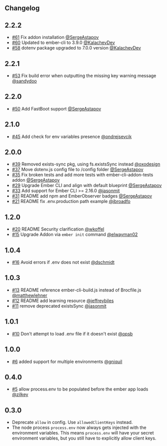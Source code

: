 Changelog
-------------

## 2.2.2

* [#61](https://github.com/fivetanley/ember-cli-dotenv/pull/61) Fix addon installation [@SergeAstapov](https://github.com/SergeAstapov)
* [#60](https://github.com/fivetanley/ember-cli-dotenv/pull/60) Updated to ember-cli to 3.9.0 [@KalachevDev](https://github.com/KalachevDev)
* [#58](https://github.com/fivetanley/ember-cli-dotenv/pull/58) dotenv package upgraded to 7.0.0 version [@KalachevDev](https://github.com/KalachevDev)


## 2.2.1

* [#53](https://github.com/fivetanley/ember-cli-dotenv/pull/50) Fix build error when outputting the missing key warning message [@sandydoo](https://github.com/sandydoo)


## 2.2.0

* [#50](https://github.com/fivetanley/ember-cli-dotenv/pull/50) Add FastBoot support [@SergeAstapov](https://github.com/SergeAstapov)


## 2.1.0

* [#45](https://github.com/fivetanley/ember-cli-dotenv/pull/45) Add check for env variables presence [@ondrejsevcik](https://github.com/ondrejsevcik)


## 2.0.0

* [#39](https://github.com/fivetanley/ember-cli-dotenv/pull/39) Removed exists-sync pkg, using fs.existsSync instead [@oxodesign](https://github.com/oxodesign)
* [#37](https://github.com/fivetanley/ember-cli-dotenv/pull/37) Move dotenv.js config file to /config folder [@SergeAstapov](https://github.com/SergeAstapov)
* [#35](https://github.com/fivetanley/ember-cli-dotenv/pull/35) Fix broken tests and add more tests with ember-cli-addon-tests addon [@SergeAstapov](https://github.com/SergeAstapov)
* [#29](https://github.com/fivetanley/ember-cli-dotenv/pull/29) Upgrade Ember CLI and align with default blueprint [@SergeAstapov](https://github.com/SergeAstapov)
* [#33](https://github.com/fivetanley/ember-cli-dotenv/pull/33) Add support for Ember CLI >= 2.16.0 [@jasonmit](https://github.com/jasonmit)
* [#31](https://github.com/fivetanley/ember-cli-dotenv/pull/31) README add npm and EmberObserver badges [@SergeAstapov](https://github.com/SergeAstapov)
* [#21](https://github.com/fivetanley/ember-cli-dotenv/pull/21) README fix .env.production path example [@ibroadfo](https://github.com/ibroadfo)


## 1.2.0

* [#20](https://github.com/fivetanley/ember-cli-dotenv/pull/20) README Security clarification [@wkoffel](https://github.com/wkoffel)
* [#15](https://github.com/fivetanley/ember-cli-dotenv/pull/15) Upgrade Addon via `ember init` command [@elwayman02](https://github.com/elwayman02)

## 1.0.4

* [#16](https://github.com/fivetanley/ember-cli-dotenv/pull/16) Avoid errors if .env does not exist [@dschmidt](https://github.com/dschmidt)

## 1.0.3

* [#13](https://github.com/fivetanley/ember-cli-dotenv/pull/13) README reference ember-cli-build.js instead of Brocfile.js [@matthewlehner](https://github.com/matthewlehner)
* [#12](https://github.com/fivetanley/ember-cli-dotenv/pull/12) README add learning resource [@jeffreybiles](https://github.com/jeffreybiles)
* [#11](https://github.com/fivetanley/ember-cli-dotenv/pull/11) remove deprecated existsSync [@jasonmit](https://github.com/jasonmit)

## 1.0.1

* [#10](https://github.com/fivetanley/ember-cli-dotenv/pull/10) Don't attempt to load .env file if it doesn't exist [@opsb](https://github.com/opsb)

## 1.0.0

* [#6](https://github.com/fivetanley/ember-cli-dotenv/pull/6) added support for multiple environments [@gniquil](https://github.com/gniquil)

## 0.4.0

* [#5](https://github.com/fivetanley/ember-cli-dotenv/pull/5) allow process.env to be populated before the ember app loads [@zilkey](https://github.com/zilkey)

## 0.3.0

* Deprecate `allow` in config. Use `allowedClientKeys` instead.
* The node process `process.env` now always gets injected with the environment variables.
This means `process.env` will have your secret environment variables, but you still have
to explicitly allow client keys.
